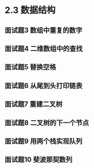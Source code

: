 # 2.3 数据结构

## <span id="question_3">面试题3 数组中重复的数字</span>

## <span id="question_4">面试题4 二维数组中的查找</span>

## <span id="question_5">面试题5 替换空格</span>

## <span id="question_6">面试题6 从尾到头打印链表</span>

## <span id="question_7">面试题7 重建二叉树</span>

## <span id="question_8">面试题8 二叉树的下一个节点</span>

## <span id="question_9">面试题9 用两个栈实现队列</span>

## <span id="question_10">面试题10 斐波那契数列</span>